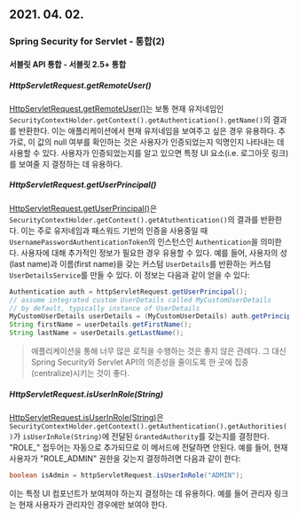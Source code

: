 ## 2021. 04. 02.

### Spring Security for Servlet - 통합(2)

#### 서블릿 API 통합 - 서블릿 2.5+ 통합

##### HttpServletRequest.getRemoteUser()

[HttpServletRequest.getRemoteUser()][docs-httpservletrequest-getremoteuser]는 보통 현재 유저네임인 `SecurityContextHolder.getContext().getAuthentication().getName()`의 결과를 반환한다. 이는 애플리케이션에서 현재 유저네임을 보여주고 싶은 경우 유용하다. 추가로, 이 값의 null 여부를 확인하는 것은 사용자가 인증되었는지 익명인지 나타내는 데 사용할 수 있다. 사용자가 인증되었는지를 알고 있으면 특정 UI 요소(i.e. 로그아웃 링크)를 보여줄 지 결정하는 데 유용하다.

##### HttpServletRequest.getUserPrincipal()

[HttpServletRequest.getUserPrincipal()][docs-httpservletrequest-getuserprincipal]은 `SecurityContextHolder.getContext().getAtuthentication()`의 결과를 반환한다. 이는 주로 유저네임과 패스워드 기반의 인증을 사용중일 때 `UsernamePasswordAuthenticationToken`의 인스턴스인 `Authentication`을 의미한다. 사용자에 대해 추가적인 정보가 필요한 경우 유용할 수 있다. 예를 들어, 사용자의 성(last name)과 이름(first name)을 갖는 커스텀 `UserDetails`를 반환하는 커스텀 `UserDetailsService`를 만들 수 있다. 이 정보는 다음과 같이 얻을 수 있다:

```java
Authentication auth = httpServletRequest.getUserPrincipal();
// assume integrated custom UserDetails called MyCustomUserDetails
// by default, typically instance of UserDetails
MyCustomUserDetails userDetails = (MyCustomUserDetails) auth.getPrincipal();
String firstName = userDetails.getFirstName();
String lastName = userDetails.getLastName();
```

> 애플리케이션을 통해 너무 많은 로직을 수행하는 것은 좋지 않은 관례다. 그 대신 Spring Security와 Servlet API의 의존성을 줄이도록 한 곳에 집중(centralize)시키는 것이 좋다.

##### HttpServletRequest.isUserInRole(String)

[HttpServletRequest.isUserInRole(String)][docs-httpservletrequest-isuserinrole]은 `SecurityContextHolder.getContext().getAuthentication().getAuthorities()`가 `isUserInRole(String)`에 전달된 `GrantedAuthority`를 갖는지를 결정한다. "ROLE_" 접두어는 자동으로 추가되므로 이 메서드에 전달하면 안된다. 예를 들어, 현재 사용자가 "ROLE_ADMIN" 권한을 갖는지 결정하려면 다음과 같이 한다:

```java
boolean isAdmin = httpServletRequest.isUserInRole("ADMIN");
```

이는 특정 UI 컴포넌트가 보여져야 하는지 결정하는 데 유용하다. 예를 들어 관리자 링크는 현재 사용자가 관리자인 경우에만 보여야 한다.



[docs-httpservletrequest-getremoteuser]: https://docs.oracle.com/javaee/6/api/javax/servlet/http/HttpServletRequest.html#getRemoteUser()
[docs-httpservletrequest-getuserprincipal]: https://docs.oracle.com/javaee/6/api/javax/servlet/http/HttpServletRequest.html#getUserPrincipal()
[docs-httpservletrequest-isuserinrole]: https://docs.oracle.com/javaee/6/api/javax/servlet/http/HttpServletRequest.html#isUserInRole(java.lang.String)